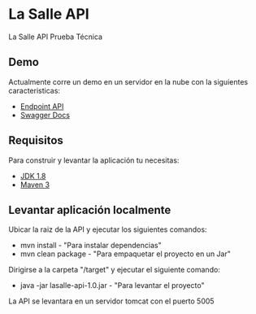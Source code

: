 # La Salle API
La Salle API Prueba Técnica


## Demo

Actualmente corre un demo en un servidor en la nube con la siguientes caracteristicas:

- [Endpoint API](http://34.201.6.83:5005/)
- [Swagger Docs](http://34.201.6.83:5005/)

## Requisitos

Para construir y levantar la aplicación tu necesitas:

- [JDK 1.8](http://www.oracle.com/technetwork/java/javase/downloads/jdk8-downloads-2133151.html)
- [Maven 3](https://maven.apache.org)

## Levantar aplicación localmente


Ubicar la raiz de la API y ejecutar los siguientes comandos:
- mvn install - "Para instalar dependencias"
- mvn clean package - "Para empaquetar el proyecto en un Jar"

Dirigirse a la carpeta "/target" y ejecutar el siguiente comando: 
- java -jar lasalle-api-1.0.jar - "Para levantar el proyecto"

La API se levantara en un servidor tomcat con el puerto 5005


